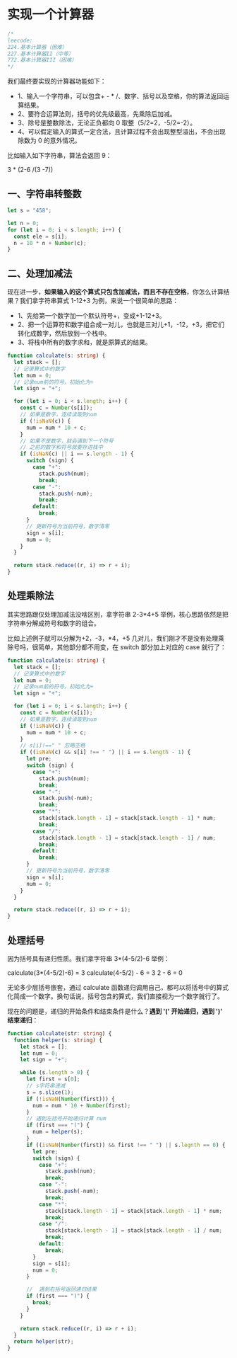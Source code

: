 # 实现一个计算器

```typescript
/*
leecode:
224.基本计算器（困难）
227.基本计算器II（中等）
772.基本计算器III（困难）
*/
```

我们最终要实现的计算器功能如下：

- 1、输入一个字符串，可以包含+ - \* /、数字、括号以及空格，你的算法返回运算结果。
- 2、要符合运算法则，括号的优先级最高，先乘除后加减。
- 3、除号是整数除法，无论正负都向 0 取整（5/2=2，-5/2=-2）。
- 4、可以假定输入的算式一定合法，且计算过程不会出现整型溢出，不会出现除数为 0 的意外情况。

比如输入如下字符串，算法会返回 9：

3 \* (2-6 /(3 -7))

## 一、字符串转整数

```typescript
let s = "458";

let n = 0;
for (let i = 0; i < s.length; i++) {
  const ele = s[i];
  n = 10 * n + Number(c);
}
```

## 二、处理加减法

现在进一步，**如果输入的这个算式只包含加减法，而且不存在空格**，你怎么计算结果？我们拿字符串算式 1-12+3 为例，来说一个很简单的思路：

- 1、先给第一个数字加一个默认符号+，变成+1-12+3。
- 2、把一个运算符和数字组合成一对儿，也就是三对儿+1，-12，+3，把它们转化成数字，然后放到一个栈中。
- 3、将栈中所有的数字求和，就是原算式的结果。

```typescript
function calculate(s: string) {
  let stack = [];
  // 记录算式中的数字
  let num = 0;
  // 记录num前的符号，初始化为+
  let sign = "+";

  for (let i = 0; i < s.length; i++) {
    const c = Number(s[i]);
    // 如果是数字，连续读取到num
    if (!isNaN(c)) {
      num = num * 10 + c;
    }
    // 如果不是数字，就会遇到下一个符号
    // 之前的数字和符号就要存进栈中
    if (isNaN(c) || i == s.length - 1) {
      switch (sign) {
        case "+":
          stack.push(num);
          break;
        case "-":
          stack.push(-num);
          break;
        default:
          break;
      }
      // 更新符号为当前符号，数字清零
      sign = s[i];
      num = 0;
    }
  }

  return stack.reduce((r, i) => r + i);
}
```

## 处理乘除法

其实思路跟仅处理加减法没啥区别，拿字符串 2-3\*4+5 举例，核心思路依然是把字符串分解成符号和数字的组合。

比如上述例子就可以分解为+2，-3，\*4，+5 几对儿，我们刚才不是没有处理乘除号吗，很简单，其他部分都不用变，在 switch 部分加上对应的 case 就行了：

```typescript
function calculate(s: string) {
  let stack = [];
  // 记录算式中的数字
  let num = 0;
  // 记录num前的符号，初始化为+
  let sign = "+";

  for (let i = 0; i < s.length; i++) {
    const c = Number(s[i]);
    // 如果是数字，连续读取到num
    if (!isNaN(c)) {
      num = num * 10 + c;
    }
    // s[i]!==" " 忽略空格
    if ((isNaN(c) && s[i] !== " ") || i == s.length - 1) {
      let pre;
      switch (sign) {
        case "+":
          stack.push(num);
          break;
        case "-":
          stack.push(-num);
          break;
        case "*":
          stack[stack.length - 1] = stack[stack.length - 1] * num;
          break;
        case "/":
          stack[stack.length - 1] = stack[stack.length - 1] / num;
          break;
        default:
          break;
      }
      // 更新符号为当前符号，数字清零
      sign = s[i];
      num = 0;
    }
  }

  return stack.reduce((r, i) => r + i);
}
```

## 处理括号

因为括号具有递归性质。我们拿字符串 3\*(4-5/2)-6 举例：

calculate(3\*(4-5/2)-6) = 3 calculate(4-5/2) - 6 = 3 2 - 6 = 0

无论多少层括号嵌套，通过 calculate 函数递归调用自己，都可以将括号中的算式化简成一个数字。换句话说，括号包含的算式，我们直接视为一个数字就行了。

现在的问题是，递归的开始条件和结束条件是什么？**遇到 '(' 开始递归，遇到 ')' 结束递归**：

```typescript
function calculate(str: string) {
  function helper(s: string) {
    let stack = [];
    let num = 0;
    let sign = "+";

    while (s.length > 0) {
      let first = s[0];
      // s字符串递减
      s = s.slice(1);
      if (!isNaN(Number(first))) {
        num = num * 10 + Number(first);
      }
      // 遇到左括号开始递归计算 num
      if (first === "(") {
        num = helper(s);
      }
      if ((isNaN(Number(first)) && first !== " ") || s.legnth == 0) {
        let pre;
        switch (sign) {
          case "+":
            stack.push(num);
            break;
          case "-":
            stack.push(-num);
            break;
          case "*":
            stack[stack.length - 1] = stack[stack.length - 1] * num;
            break;
          case "/":
            stack[stack.length - 1] = stack[stack.length - 1] / num;
            break;
          default:
            break;
        }
        sign = s[i];
        num = 0;
      }

      //  遇到右括号返回递归结果
      if (first === ")") {
        break;
      }
    }

    return stack.reduce((r, i) => r + i);
  }
  return helper(str);
}
```
